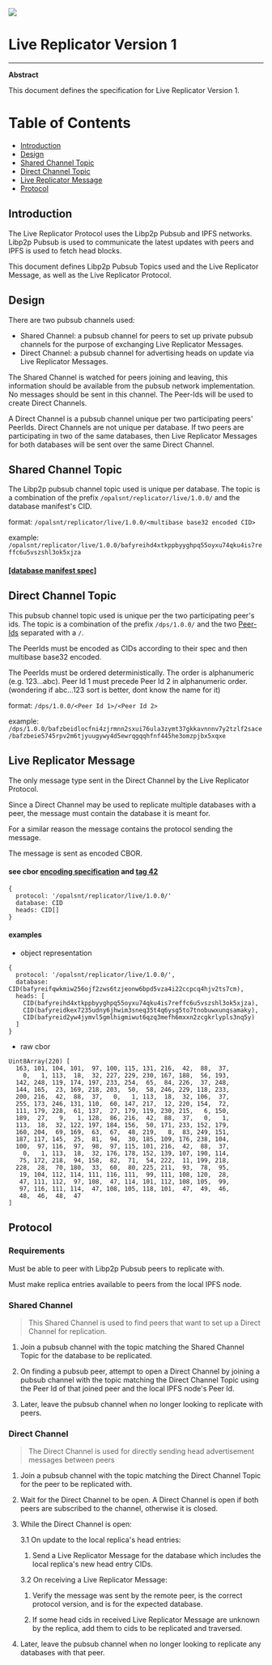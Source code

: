 ![](https://img.shields.io/badge/status-wip-orange.svg?style=flat-square)

# Live Replicator Version 1

-----

**Abstract**

This document defines the specification for Live Replicator Version 1.

# Table of Contents

- [Introduction](#introduction)
- [Design](#design)
- [Shared Channel Topic](#shared-channel-topic)
- [Direct Channel Topic](#direct-channel-topic)
- [Live Replicator Message](#live-replicator-message)
- [Protocol](#protocol)

## Introduction

The Live Replicator Protocol uses the Libp2p Pubsub and IPFS networks. Libp2p Pubsub is used to communicate the latest updates with peers and IPFS is used to fetch head blocks.


This document defines Libp2p Pubsub Topics used and the Live Replicator Message, as well as the Live Replicator Protocol.

## Design

There are two pubsub channels used:

  - Shared Channel: a pubsub channel for peers to set up private pubsub channels for the purpose of exchanging Live Replicator Messages.
  - Direct Channel: a pubsub channel for advertising heads on update via Live Replicator Messages.

The Shared Channel is watched for peers joining and leaving, this information should be available from the pubsub network implementation. No messages should be sent in this channel. The Peer-Ids will be used to create Direct Channels.

A Direct Channel is a pubsub channel unique per two participating peers' PeerIds. Direct Channels are not unique per database. If two peers are participating in two of the same databases, then Live Replicator Messages for both databases will be sent over the same Direct Channel.

## Shared Channel Topic

The Libp2p pubsub channel topic used is unique per database.
The topic is a combination of the prefix `/opalsnt/replicator/live/1.0.0/` and the database manifest's CID.

format: `/opalsnt/replicator/live/1.0.0/<multibase base32 encoded CID>`

example: `/opalsnt/replicator/live/1.0.0/bafyreihd4xtkppbyyghpq55oyxu74qku4is7reffc6u5vszshl3ok5xjza`

#### [[database manifest spec]](./../../manifest/1.md)

## Direct Channel Topic

This pubsub channel topic used is unique per the two participating peer's ids. The topic is a combination of the prefix `/dps/1.0.0/` and the two [Peer-Ids](https://github.com/libp2p/specs/blob/master/peer-ids/peer-ids.md#peer-ids) separated with a `/`.

The PeerIds must be encoded as CIDs according to their spec and then multibase base32 encoded.

The PeerIds must be ordered deterministically. The order is alphanumeric (e.g. 123...abc). Peer Id 1 must precede Peer Id 2 in alphanumeric order.
(wondering if abc...123 sort is better, dont know the name for it)

format: `/dps/1.0.0/<Peer Id 1>/<Peer Id 2>`

example: `/dps/1.0.0/bafzbeidlocfni4zjrmnn2sxui76ula3zymt37gkkavnnnv7y2tzlf2sace/bafzbeie5745rpv2m6tjyuugywy4d5ewrqgqqhfnf445he3omzpjbx5xqxe`

## Live Replicator Message

The only message type sent in the Direct Channel by the Live Replicator Protocol.

Since a Direct Channel may be used to replicate multiple databases with a peer, the message must contain the database it is meant for.

For a similar reason the message contains the protocol sending the message.

The message is sent as encoded CBOR.

#### see cbor [encoding specification](https://www.rfc-editor.org/rfc/rfc8949.html#name-specification-of-the-cbor-e) and [tag 42](https://github.com/ipld/cid-cbor/)

```
{
  protocol: '/opalsnt/replicator/live/1.0.0/'
  database: CID
  heads: CID[]
}
```

#### examples

  - object representation
```
{
  protocol: '/opalsnt/replicator/live/1.0.0/',
  database: CID(bafyreifqwkmiw256ojf2zws6tzjeonw6bpd5vza4i22ccpcq4hjv2ts7cm),
  heads: [
    CID(bafyreihd4xtkppbyyghpq55oyxu74qku4is7reffc6u5vszshl3ok5xjza),
    CID(bafyreidkex7235udny6jhwim3sneq35t4q6ysg5to7tnobuwxunqsamaky),
    CID(bafyreid2yw4jymvl5gmlhigmiwut6qzq3mefh6mxxn2zcgkrlypls3nq5y)
  ]
}
```

  - raw cbor
```
Uint8Array(220) [
  163, 101, 104, 101,  97, 100, 115, 131, 216,  42,  88,  37,
    0,   1, 113,  18,  32, 227, 229, 230, 167, 188,  56, 193,
  142, 248, 119, 174, 197, 233, 254,  65,  84, 226,  37, 248,
  144, 165,  23, 169, 218, 203,  50,  58, 246, 229, 118, 233,
  200, 216,  42,  88,  37,   0,   1, 113,  18,  32, 106,  37,
  255, 173, 246, 131, 110,  60, 147, 217,  12, 220, 154,  72,
  111, 179, 228,  61, 137,  27, 179, 119, 230, 215,   6, 150,
  189,  27,   9,   1, 128,  86, 216,  42,  88,  37,   0,   1,
  113,  18,  32, 122, 197, 184, 156,  50, 171, 233, 152, 179,
  160, 204,  69, 169,  63,  67,  48, 219,   8,  83, 249, 151,
  187, 117, 145,  25,  81,  94,  30, 185, 109, 176, 238, 104,
  100,  97, 116,  97,  98,  97, 115, 101, 216,  42,  88,  37,
    0,   1, 113,  18,  32, 176, 178, 152, 139, 107, 190, 114,
   75, 172, 218,  94, 158,  82,  71,  54, 222,  11, 199, 218,
  228,  28,  70, 180,  33,  60,  80, 225, 211,  93,  78,  95,
   19, 104, 112, 114, 111, 116, 111,  99, 111, 108, 120,  28,
   47, 111, 112,  97, 108,  47, 114, 101, 112, 108, 105,  99,
   97, 116, 111, 114,  47, 108, 105, 118, 101,  47,  49,  46,
   48,  46,  48,  47
]
```

## Protocol

### Requirements

Must be able to peer with Libp2p Pubsub peers to replicate with.

Must make replica entries available to peers from the local IPFS node.

### Shared Channel

> This Shared Channel is used to find peers that want to set up a Direct Channel for replication.

1. Join a pubsub channel with the topic matching the Shared Channel Topic for the database to be replicated.

2. On finding a pubsub peer, attempt to open a Direct Channel by joining a pubsub channel with the topic matching the Direct Channel Topic using the Peer Id of that joined peer and the local IPFS node's Peer Id.

3. Later, leave the pubsub channel when no longer looking to replicate with peers.

### Direct Channel

> The Direct Channel is used for directly sending head advertisement messages between peers

1. Join a pubsub channel with the topic matching the Direct Channel Topic for the peer to be replicated with.

2. Wait for the Direct Channel to be open. A Direct Channel is open if both peers are subscribed to the channel, otherwise it is closed.

3. While the Direct Channel is open:

    3.1 On update to the local replica's head entries:

    1. Send a Live Replicator Message for the database which includes the local replica's new head entry CIDs.

    3.2 On receiving a Live Replicator Message:

    1. Verify the message was sent by the remote peer, is the correct protocol version, and is for the expected database.

    3. If some head cids in received Live Replicator Message are unknown by the replica, add them to cids to be replicated and traversed.

4. Later, leave the pubsub channel when no longer looking to replicate any databases with that peer.
